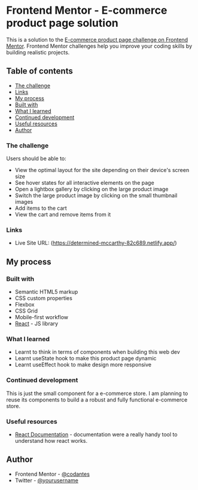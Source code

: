 # Frontend Mentor - E-commerce product page solution

This is a solution to the [E-commerce product page challenge on Frontend Mentor](https://www.frontendmentor.io/challenges/ecommerce-product-page-UPsZ9MJp6). Frontend Mentor challenges help you improve your coding skills by building realistic projects.

## Table of contents

- [The challenge](#the-challenge)
- [Links](#links)
- [My process](#my-process)
- [Built with](#built-with)
- [What I learned](#what-i-learned)
- [Continued development](#continued-development)
- [Useful resources](#useful-resources)
- [Author](#author)

### The challenge

Users should be able to:

- View the optimal layout for the site depending on their device's screen size
- See hover states for all interactive elements on the page
- Open a lightbox gallery by clicking on the large product image
- Switch the large product image by clicking on the small thumbnail images
- Add items to the cart
- View the cart and remove items from it


### Links

- Live Site URL: (https://determined-mccarthy-82c689.netlify.app/)

## My process

### Built with

- Semantic HTML5 markup
- CSS custom properties
- Flexbox
- CSS Grid
- Mobile-first workflow
- [React](https://reactjs.org/) - JS library

### What I learned

- Learnt to think in terms of components when building this web dev
- Learnt useState hook to make this product page dynamic 
- Learnt useEffect hook to make design more responsive 

### Continued development
This is just the small component for a e-commerce store. I am planning to reuse its components to build a a robust and fully functional e-commerce store.

### Useful resources

- [React Documentation](https://reactjs.org/) - documentation were a really handy tool to understand how react works.

## Author

- Frontend Mentor - [@codantes](https://www.frontendmentor.io/profile/codantes)
- Twitter - [@yourusername](https://www.twitter.com/codantes)

